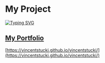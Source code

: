 # My Project
[![Typing SVG](https://readme-typing-svg.demolab.com?font=Fira+Code&duration=2000&pause=1000&width=435&lines=Welcome+to+My+Project;This+is+a+cool+project+README+animation)](https://git.io/typing-svg)



## [My Portfolio](https://vincentstucki.github.io/vincentstucki/)
[https://vincentstucki.github.io/vincentstucki/](https://vincentstucki.github.io/vincentstucki/)
